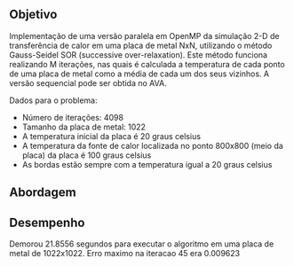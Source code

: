 ## Objetivo
Implementação de uma versão paralela em OpenMP da simulação 2-D de transferência de calor em uma 
placa de metal NxN, utilizando o método Gauss-Seidel SOR (successive over-relaxation). Este 
método funciona realizando M iterações, nas quais é calculada a temperatura de cada ponto de uma
placa de metal como a média de cada um dos seus vizinhos. A versão sequencial pode ser obtida 
no AVA. 

Dados para o problema:
- Número de iterações: 4098
- Tamanho da placa de metal: 1022
- A temperatura inicial da placa é 20 graus celsius
- A temperatura da fonte de calor localizada no ponto 800x800 (meio da placa) da placa é 100 graus celsius
- As bordas estão sempre com a temperatura igual a 20 graus celsius

## Abordagem



## Desempenho
Demorou 21.8556 segundos para executar o algoritmo em uma placa de metal de 1022x1022. Erro maximo na iteracao 45 era 0.009623
